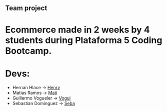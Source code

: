 ## Team project

# Ecommerce made in 2 weeks by 4 students during Plataforma 5 Coding Bootcamp.

# Devs:
* Hernan Hlace -> [Henry](https://github.com/hhlace)
* Matias Ramos -> [Mati](https://github.com/MatiasRamosNOK)
* Guillermo Vogueler -> [Vogui](https://github.com/vogui)
* Sebastian Dominguez -> [Seba](https://github.com/sebasdominguez)

